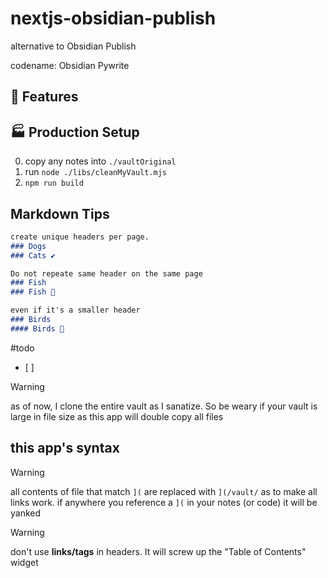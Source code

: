 # nextjs-obsidian-publish
alternative to Obsidian Publish

codename: Obsidian Pywrite 

## 🎁 Features

## 🏭 Production Setup
0. copy any notes into `./vaultOriginal`
0. run `node ./libs/cleanMyVault.mjs`
0. `npm run build`


## Markdown Tips
```md
create unique headers per page.
### Dogs 
### Cats ✔

Do not repeate same header on the same page
### Fish 
### Fish 🚫 

even if it's a smaller header
### Birds 
#### Birds 🚫 
```


#todo 
- [ ]

> [!warning]
> as of now, I clone the entire vault as I sanatize. So be weary if your vault is large in file size as this app will double copy all files 


## this app's syntax 
> [!warning]
> all contents of file that match `](` are replaced with `](/vault/` as to make all links work. if anywhere you reference a `](` in your notes (or code) it will be yanked 

> [!warning]
> don't use **links/tags** in headers. It will screw up the "Table of Contents" widget